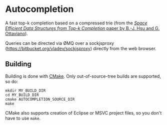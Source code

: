 # Autocompletion

A fast top-k completion based on a compressed trie (from the [*Space Efficient Data Structures from Top-k Completion* paper by B.-J. Hsu and G. Ottaviano](http://www.di.unipi.it/~ottavian/files/topk_completion_www13.pdf)).

Queries can be directed via ØMQ over a sockjsproxy (https://bitbucket.org/vladev/sockjsproxy) directly from the web browser.

## Building

Building is done with [CMake](http://www.cmake.org/). Only out-of-source-tree builds are supported, so do:

    mkdir MY_BUILD_DIR
    cd MY_BUILD_DIR
    cmake AUTOCOMPLETION_SOURCE_DIR
    make

CMake also supports creation of Eclipse or MSVC project files, so you don't have to use `make`. 
